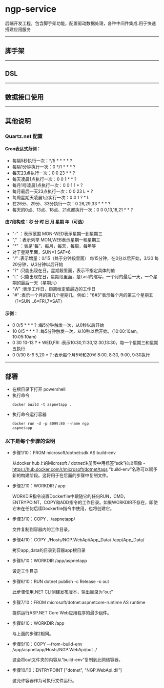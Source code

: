 # ngp-service
后端开发工程，包含脚手架功能，配置驱动数据处理，各种中间件集成.用于快速搭建应用服务
***
## 脚手架
***
## DSL
***
## 数据接口使用
***
## 其他说明
### Quartz.net 配置
#### Cron表达式范例：
- 每隔5秒执行一次：*/5 * * * * ?
- 每隔1分钟执行一次：0 */1 * * * ?
- 每天23点执行一次：0 0 23 * * ?
- 每天凌晨1点执行一次：0 0 1 * * ?
- 每月1号凌晨1点执行一次：0 0 1 1 * ?
- 每月最后一天23点执行一次：0 0 23 L * ?
- 每周星期天凌晨1点实行一次：0 0 1 ? * L
- 在26分、29分、33分执行一次：0 26,29,33 * * * ?
- 每天的0点、13点、18点、21点都执行一次：0 0 0,13,18,21 * * ?

#### 由7段构成：秒 分 时 日 月 星期 年（可选）
- "-" ：表示范围  MON-WED表示星期一到星期三
- "," ：表示列举 MON,WEB表示星期一和星期三
- "*" ：表是“每”，每月，每天，每周，每年等
- 对于星期里面，SUN=1  SAT=6
- "/" :表示增量：0/15（处于分钟段里面） 每15分钟，在0分以后开始，3/20 每20分钟，从3分钟以后开始
- "?" :只能出现在日，星期段里面，表示不指定具体的值
- "L" :只能出现在日，星期段里面，是Last的缩写，一个月的最后一天，一个星期的最后一天（星期六）
- "W" :表示工作日，距离给定值最近的工作日
- "#" :表示一个月的第几个星期几，例如："6#3"表示每个月的第三个星期五（1=SUN...6=FRI,7=SAT）

#### 示例：
- 0 0/5 * * * ? :每5分钟触发一次，从0秒以后开始
- 10 0/5 * * * ? :每5分钟触发一次，从10秒以后开始。（10:00:10am, 10:05:10am)
- 0 30 10-13 ? * WED,FRI :表示10:30,11:30,12:30,13:30，每一个星期三和星期五执行
- 0 0/30 8-9 5,20 * ? :表示每个月5号和20号 8:00, 8:30, 9:00, 9:30执行
***
## 部署
- 在根目录下打开 powershell
- 执行命令<pre><code>docker build -t aspnetapp .</code></pre>
- 执行命令运行容器 <pre><code>docker run -d -p 8099:80 --name ngp aspnetapp</code></pre>

### 以下是每个步骤的说明
- 步骤1/10：FROM microsoft/dotnet:sdk AS build-env

  从docker hub上的Microsoft / dotnet注册表中用标签“sdk”拉出图像 - https://hub.docker.com/r/microsoft/dotnet/tags
  “build-env”名称可以赋予新的构建阶段。这将用于在后面的步骤中复制文件。
  
- 步骤2/10：WORKDIR / app

  WORKDIR指令设置Dockerfile中跟随它的任何RUN，CMD，ENTRYPOINT，COPY和ADD指令的工作目录。如果WORKDIR不存在，即使它未在任何后续Dockerfile指令中使用，也将创建它。
  
- 步骤3/10：COPY . ./aspnetapp/

  文件复制到容器内的工作目录。
  
- 步骤4/10：COPY ./Hosts/NGP.WebApi/App_Data/ /app/App_Data/

  拷贝app_data的目录到容器app根目录
  
- 步骤5/10：WORKDIR /app/aspnetapp

  设定工作目录
 
- 步骤6/10：RUN dotnet publish -c Release -o out

  此步骤使用.NET CLI创建发布版本，输出目录为“out”
  
- 步骤7/10：FROM microsoft/dotnet:aspnetcore-runtime AS runtime

  提供运行ASP.NET Core Web应用程序的最少组件。
  
- 步骤8/10：WORKDIR /app

  与上面的步骤2相同。
  
- 步骤9/10：COPY --from=build-env /app/aspnetapp/Hosts/NGP.WebApi/out ./

  这会将out文件夹的内容从“build-env”复制到此网络容器。
  
- 步骤10/10：ENTRYPOINT ["dotnet", "NGP.WebApi.dll"]

  这允许容器作为可执行文件运行。
  
 
